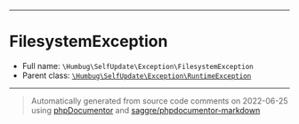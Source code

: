 ***

# FilesystemException





* Full name: `\Humbug\SelfUpdate\Exception\FilesystemException`
* Parent class: [`\Humbug\SelfUpdate\Exception\RuntimeException`](./RuntimeException.md)






***
> Automatically generated from source code comments on 2022-06-25 using [phpDocumentor](http://www.phpdoc.org/) and [saggre/phpdocumentor-markdown](https://github.com/Saggre/phpDocumentor-markdown)
